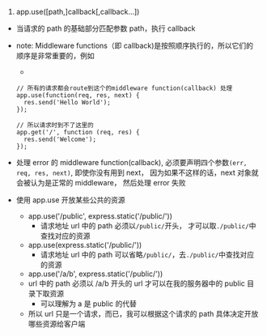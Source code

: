 1. app.use([path,]callback[,callback...])

- 当请求的 path 的基础部分匹配参数 path，执行 callback
- note: Middleware functions（即 callback)是按照顺序执行的，所以它们的顺序是非常重要的，例如

  -

  ```JS
  // 所有的请求都会route到这个的middleware function(callback) 处理
  app.use(function(req, res, next) {
    res.send('Hello World');
  });

  // 所以请求时到不了这里的
  app.get('/', function (req, res) {
    res.send('Welcome');
  });
  ```

- 处理 error 的 middleware function(callback), 必须要声明四个参数`(err, req, res, next)`, 即使你没有用到 next， 因为如果不这样的话，next 对象就会被认为是正常的 middleware， 然后处理 error 失败
- 使用 app.use 开放某些公共的资源
  - app.use('/public', express.static('/public/'))
    - 请求地址 url 中的 path 必须以`/public/`开头， 才可以取`./public/`中查找对应的资源
  - app.use(express.static('/public/'))
    - 请求地址 url 中的 path 可以省略`/public/`，去`./public/`中查找对应的资源
  - app.use('/a/b', express.static('/public/'))
  - url 中的 path 必须以 /a/b 开头的 url 才可以在我的服务器中的 public 目录下取资源
    - 可以理解为 a 是 public 的代替
  - 所以 url 只是一个请求，而已，我可以根据这个请求的 path 具体决定开放哪些资源给客户端
